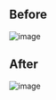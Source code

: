 ## Before
![image](https://user-images.githubusercontent.com/57394564/218910749-5176a05e-ebae-4e12-ab95-ca4e7de03cab.png)

## After
![image](https://user-images.githubusercontent.com/57394564/218910803-f95f87d6-4220-4e18-a79f-42c8f4d82744.png)
